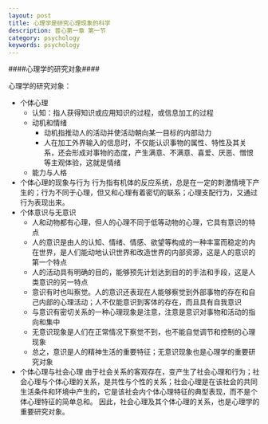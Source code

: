 ```yaml
---
layout: post
title: 心理学是研究心理现象的科学
description: 普心第一章 第一节
category: psychology
keywords: psychology 
---
```


####心理学的研究对象####

心理学的研究对象：
* 个体心理
    * 认知：指人获得知识或应用知识的过程，或信息加工的过程
    * 动机和情绪
        * 动机指推动人的活动并使活动朝向某一目标的内部动力
        * 人在加工外界输入的信息时，不仅能认识事物的属性、特性及其关系，还会形成对事物的态度，产生满意、不满意、喜爱、厌恶、憎恨等主观体验，这就是情绪
    * 能力与人格
* 个体心理的现象与行为
行为指有机体的反应系统，总是在一定的刺激情境下产生的；行为不同于心理，但又和心理有着密切的联系；心理支配行为，又通过行为表现出来。
* 个体意识与无意识
    * 人和动物都有心理，但人的心理不同于低等动物的心理，它具有意识的特点
    * 人的意识是由人的认知、情绪、情感、欲望等构成的一种丰富而稳定的内在世界，是人们能动地认识世界和改造世界的内部资源，这是人的意识的第一个特点
    * 人的活动具有明确的目的，能够预先计划达到目的的手法和手段，这是人类意识的另一特点
    * 意识有时也叫察觉。人的意识还表现在人能够察觉到外部事物的存在和自己内部的心理活动；人不仅能意识到客体的存在，而且具有自我意识
    * 与意识有密切关系的一种心理现象是注意，注意是意识对事物和活动的指向和集中
    * 无意识现象是人们在正常情况下察觉不到，也不能自觉调节和控制的心理现象
    * 总之，意识是人的精神生活的重要特征；无意识现象也是心理学的重要研究对象
* 个体心理与社会心理
由于社会关系的客观存在，变产生了社会心理和行为；社会心理与个体心理的关系，是共性与个性的关系；社会心理是在该社会的共同生活条件和环境中产生的，它是该社会内个体心理特征的典型表现，而不是个体心理特征的简单总和。
因此，社会心理及其个体心理的关系，也是心理学的重要研究对象。
